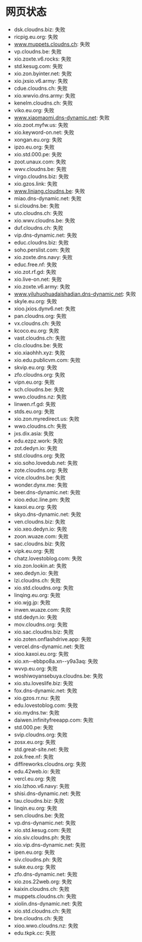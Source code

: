 # 网页状态
- dsk.cloudns.biz: 失败
- ricpig.eu.org: 失败
- www.muppets.cloudns.ch: 失败
- vp.cloudns.be: 失败
- xio.zoxte.v6.rocks: 失败
- std.kesug.com: 失败
- xio.zon.byinter.net: 失败
- xio.jxsio.v6.army: 失败
- cdue.cloudns.ch: 失败
- xio.wwvio.dns.army: 失败
- kenelm.cloudns.ch: 失败
- viko.eu.org: 失败
- www.xiaomaomi.dns-dynamic.net: 失败
- xio.zoot.myfw.us: 失败
- xio.keyword-on.net: 失败
- xongan.eu.org: 失败
- ipzo.eu.org: 失败
- xio.std.000.pe: 失败
- zoot.unaux.com: 失败
- wwv.cloudns.be: 失败
- virgo.cloudns.biz: 失败
- xio.gzos.link: 失败
- www.liniang.cloudns.be: 失败
- miao.dns-dynamic.net: 失败
- si.cloudns.be: 失败
- uto.cloudns.ch: 失败
- xio.wwv.cloudns.be: 失败
- duf.cloudns.ch: 失败
- vip.dns-dynamic.net: 失败
- educ.cloudns.biz: 失败
- soho.perslist.com: 失败
- xio.zoxte.dns.navy: 失败
- educ.free.nf: 失败
- xio.zot.rf.gd: 失败
- xio.live-on.net: 失败
- xio.zoxte.v6.army: 失败
- www.yiluhuohuadaishadian.dns-dynamic.net: 失败
- skyle.eu.org: 失败
- xioo.jxios.dynv6.net: 失败
- pan.cloudns.org: 失败
- vx.cloudns.ch: 失败
- kcoco.eu.org: 失败
- vast.cloudns.ch: 失败
- clo.cloudns.be: 失败
- xio.xiaohhh.xyz: 失败
- xio.edu.publicvm.com: 失败
- skvip.eu.org: 失败
- zfo.cloudns.org: 失败
- vipn.eu.org: 失败
- sch.cloudns.be: 失败
- wwo.cloudns.nz: 失败
- linwen.rf.gd: 失败
- stds.eu.org: 失败
- xio.zon.myredirect.us: 失败
- wwo.cloudns.ch: 失败
- jxs.dix.asia: 失败
- edu.ezpz.work: 失败
- zot.dedyn.io: 失败
- std.cloudns.org: 失败
- xio.soho.lovedub.net: 失败
- zote.cloudns.org: 失败
- vice.cloudns.be: 失败
- wonder.dynx.me: 失败
- beer.dns-dynamic.net: 失败
- xioo.educ.line.pm: 失败
- kaxoi.eu.org: 失败
- skyo.dns-dynamic.net: 失败
- ven.cloudns.biz: 失败
- xio.xeo.dedyn.io: 失败
- zoon.wuaze.com: 失败
- sac.cloudns.biz: 失败
- vipk.eu.org: 失败
- chatz.lovestoblog.com: 失败
- xio.zon.lookin.at: 失败
- xeo.dedyn.io: 失败
- lzi.cloudns.ch: 失败
- xio.std.cloudns.org: 失败
- linqing.eu.org: 失败
- xio.wjg.jp: 失败
- inwen.wuaze.com: 失败
- std.dedyn.io: 失败
- mov.cloudns.org: 失败
- xio.sac.cloudns.biz: 失败
- xio.zoten.onflashdrive.app: 失败
- vercel.dns-dynamic.net: 失败
- xioo.kaxoi.eu.org: 失败
- xio.xn--ebbpo8a.xn--y9a3aq: 失败
- wvvp.eu.org: 失败
- woshiwoyansebuya.cloudns.be: 失败
- xio.stu.loveslife.biz: 失败
- fox.dns-dynamic.net: 失败
- xio.gzos.rr.nu: 失败
- edu.lovestoblog.com: 失败
- xio.mydns.tw: 失败
- daiwen.infinityfreeapp.com: 失败
- std.000.pe: 失败
- svip.cloudns.org: 失败
- zosx.eu.org: 失败
- std.great-site.net: 失败
- zok.free.nf: 失败
- diffireworks.cloudns.org: 失败
- edu.42web.io: 失败
- vercl.eu.org: 失败
- xio.lzhoo.v6.navy: 失败
- shisi.dns-dynamic.net: 失败
- tau.cloudns.biz: 失败
- linqin.eu.org: 失败
- sen.cloudns.be: 失败
- vp.dns-dynamic.net: 失败
- xio.std.kesug.com: 失败
- xio.siv.cloudns.ph: 失败
- xio.vip.dns-dynamic.net: 失败
- ipen.eu.org: 失败
- siv.cloudns.ph: 失败
- suke.eu.org: 失败
- zfo.dns-dynamic.net: 失败
- xio.zos.22web.org: 失败
- kaixin.cloudns.ch: 失败
- muppets.cloudns.ch: 失败
- xiolin.dns-dynamic.net: 失败
- xio.std.cloudns.ch: 失败
- bre.cloudns.ch: 失败
- xioo.wwo.cloudns.nz: 失败
- edu.tkpk.cc: 失败
